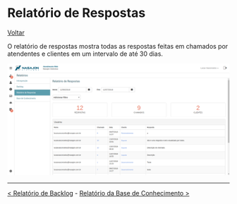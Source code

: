 # Relatório de Respostas
[Voltar](../../../../README.md)

O relatório de respostas mostra todas as respostas feitas em chamados por atendentes e clientes em um intervalo de até 30 dias.

![](./img/respostas.png)

------------

[< Relatório de Backlog](backlog.md) - [Relatório da Base de Conhecimento >](baseconhecimento.md)